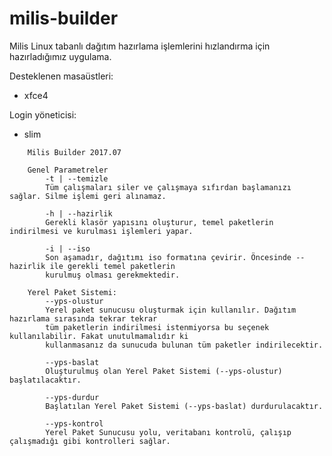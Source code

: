 # milis-builder
Milis Linux tabanlı dağıtım hazırlama işlemlerini hızlandırma için hazırladığımız uygulama. 

Desteklenen masaüstleri:
- xfce4

Login yöneticisi:
- slim


```
	Milis Builder 2017.07

	Genel Parametreler
		-t | --temizle
		Tüm çalışmaları siler ve çalışmaya sıfırdan başlamanızı sağlar. Silme işlemi geri alınamaz.

		-h | --hazirlik
		Gerekli klasör yapısını oluşturur, temel paketlerin indirilmesi ve kurulması işlemleri yapar.

		-i | --iso
		Son aşamadır, dağıtımı iso formatına çevirir. Öncesinde --hazirlik ile gerekli temel paketlerin
		kurulmuş olması gerekmektedir.

	Yerel Paket Sistemi:
		--yps-olustur
		Yerel paket sunucusu oluşturmak için kullanılır. Dağıtım hazırlama sırasında tekrar tekrar
		tüm paketlerin indirilmesi istenmiyorsa bu seçenek kullanılabilir. Fakat unutulmamalıdır ki
		kullanmasanız da sunucuda bulunan tüm paketler indirilecektir.

		--yps-baslat
		Oluşturulmuş olan Yerel Paket Sistemi (--yps-olustur) başlatılacaktır.

		--yps-durdur
		Başlatılan Yerel Paket Sistemi (--yps-baslat) durdurulacaktır.

		--yps-kontrol
		Yerel Paket Sunucusu yolu, veritabanı kontrolü, çalışıp çalışmadığı gibi kontrolleri sağlar.
```